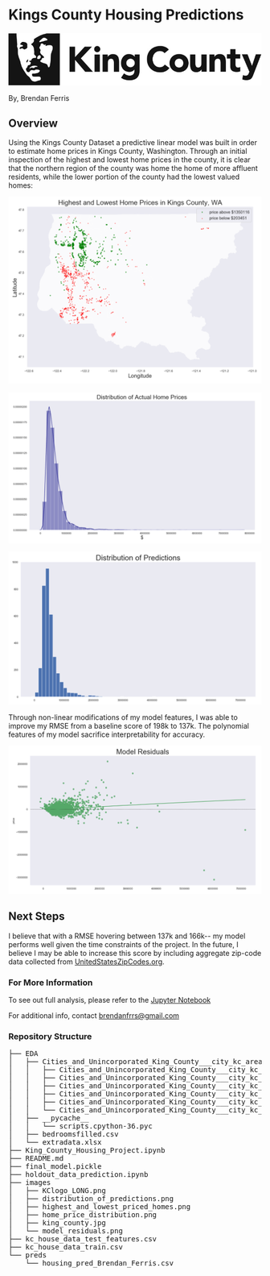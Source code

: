 # Kings County Housing Predictions

![Kings County](images/KClogo_LONG.png)

By, Brendan Ferris

## Overview

Using the Kings County Dataset a predictive linear model was built in order to estimate home prices in Kings County, Washington. Through an initial inspection of the highest and lowest home prices in the county, it is clear that the northern region of the county was home the home of more affluent residents, while the lower portion of the county had the lowest valued homes:

![highest and lowest priced homes](images/highest_and_lowest_priced_homes.png)


![home price distribution](images/home_price_distribution.png)

![predictions distribution](images/distribution_of_predictions.png)


Through non-linear modifications of my model features, I was able to improve my RMSE from a baseline score of 198k to 137k. The polynomial features of my model sacrifice interpretability for accuracy.



![model residuals](images/model_residuals.png)


## Next Steps

I believe that with a RMSE hovering between 137k and 166k-- my model performs well given the time constraints of the project. In the future, I believe I may be able to increase this score by including aggregate zip-code data collected from [UnitedStatesZipCodes.org](https://www.unitedstateszipcodes.org).


### For More Information

To see out full analysis, please refer to the [Jupyter Notebook](King_County_Housing_Project.ipynb)

For additional info, contact <brendanfrrs@gmail.com>

### Repository Structure
<pre>
├── EDA
│   ├── Cities_and_Unincorporated_King_County___city_kc_area-shp
│   │   ├── Cities_and_Unincorporated_King_County___city_kc_area.cpg
│   │   ├── Cities_and_Unincorporated_King_County___city_kc_area.dbf
│   │   ├── Cities_and_Unincorporated_King_County___city_kc_area.prj
│   │   ├── Cities_and_Unincorporated_King_County___city_kc_area.shp
│   │   ├── Cities_and_Unincorporated_King_County___city_kc_area.shx
│   │   └── Cities_and_Unincorporated_King_County___city_kc_area.xml
│   ├── __pycache__
│   │   └── scripts.cpython-36.pyc
│   ├── bedroomsfilled.csv
│   └── extradata.xlsx
├── King_County_Housing_Project.ipynb
├── README.md
├── final_model.pickle
├── holdout_data_prediction.ipynb
├── images
│   ├── KClogo_LONG.png
│   ├── distribution_of_predictions.png
│   ├── highest_and_lowest_priced_homes.png
│   ├── home_price_distribution.png
│   ├── king_county.jpg
│   └── model_residuals.png
├── kc_house_data_test_features.csv
├── kc_house_data_train.csv
└── preds
    └── housing_pred_Brendan_Ferris.csv<pre>

